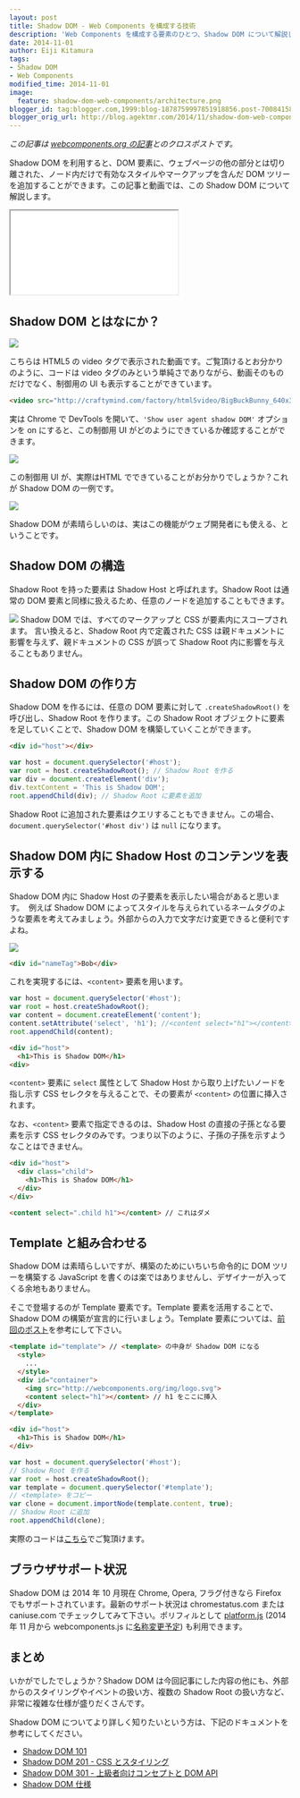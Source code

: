 ```yaml
---
layout: post
title: Shadow DOM - Web Components を構成する技術
description: 'Web Components を構成する要素のひとつ、Shadow DOM について解説します。'
date: 2014-11-01
author: Eiji Kitamura
tags:
- Shadow DOM
- Web Components
modified_time: 2014-11-01
image:
  feature: shadow-dom-web-components/architecture.png
blogger_id: tag:blogger.com,1999:blog-1878759997851918856.post-7008415833909950532
blogger_orig_url: http://blog.agektmr.com/2014/11/shadow-dom-web-components.html
---
```


*この記事は [webcomponents.org の記事](http://webcomponents.org/articles/introduction-to-shadow-dom/)とのクロスポストです。*

Shadow DOM を利用すると、DOM 要素に、ウェブページの他の部分とは切り離された、ノード内だけで有効なスタイルやマークアップを含んだ DOM ツリーを追加することができます。この記事と動画では、この Shadow DOM について解説します。

<!-- excerpt -->

<div class="video-wrap">
  <iframe src="//www.youtube.com/embed/Is4FZxKGqqk"></iframe>
</div>

## Shadow DOM とはなにか？

[![](http://2.bp.blogspot.com/-sSnMdi7jRHk/VD9ECL455-I/AAAAAAAAudQ/cXHMUu6S58M/s1600/posterImage-4215.png)](http://2.bp.blogspot.com/-sSnMdi7jRHk/VD9ECL455-I/AAAAAAAAudQ/cXHMUu6S58M/s1600/posterImage-4215.png)

こちらは HTML5 の video タグで表示された動画です。ご覧頂けるとお分かりのように、コードは video タグのみという単純さでありながら、動画そのものだけでなく、制御用の UI も表示することができています。

```html
<video src="http://craftymind.com/factory/html5video/BigBuckBunny_640x360.mp4" controls></video>
```

実は Chrome で DevTools を開いて、`'Show user agent shadow DOM'` オプションを on にすると、この制御用 UI がどのようにできているか確認することができます。

[![](http://4.bp.blogspot.com/-W-04-3shNPE/VD9EX1GZ6KI/AAAAAAAAudo/mtraUQ_D89w/s1600/Screen%2BShot%2B2014-06-03%2Bat%2B4.05.54.png)](http://4.bp.blogspot.com/-W-04-3shNPE/VD9EX1GZ6KI/AAAAAAAAudo/mtraUQ_D89w/s1600/Screen%2BShot%2B2014-06-03%2Bat%2B4.05.54.png)

この制御用 UI が、実際はHTML でできていることがお分かりでしょうか？これが Shadow DOM の一例です。

[![](http://3.bp.blogspot.com/-oZMSpyMBoz4/VD9EDhH4vNI/AAAAAAAAudc/QZTAncpkIdM/s1600/Screen%2BShot%2B2014-10-16%2Bat%2B11.26.37.png)](http://3.bp.blogspot.com/-oZMSpyMBoz4/VD9EDhH4vNI/AAAAAAAAudc/QZTAncpkIdM/s1600/Screen%2BShot%2B2014-10-16%2Bat%2B11.26.37.png)

Shadow DOM が素晴らしいのは、実はこの機能がウェブ開発者にも使える、ということです。

## Shadow DOM の構造
Shadow Root を持った要素は Shadow Host と呼ばれます。Shadow Root は通常の DOM 要素と同様に扱えるため、任意のノードを追加することもできます。

[![](http://2.bp.blogspot.com/-Ja7g-lE5tLI/VD9EDMWH_dI/AAAAAAAAudY/IpVUB8uEE60/s1600/Screen%2BShot%2B2014-10-16%2Bat%2B11.28.07.png)](http://2.bp.blogspot.com/-Ja7g-lE5tLI/VD9EDMWH_dI/AAAAAAAAudY/IpVUB8uEE60/s1600/Screen%2BShot%2B2014-10-16%2Bat%2B11.28.07.png)
Shadow DOM では、すべてのマークアップと CSS が要素内にスコープされます。
言い換えると、Shadow Root 内で定義された CSS は親ドキュメントに影響を与えず、親ドキュメントの CSS が誤って Shadow Root 内に影響を与えることもありません。

## Shadow DOM の作り方
Shadow DOM を作るには、任意の DOM 要素に対して `.createShadowRoot()` を呼び出し、Shadow Root を作ります。この Shadow Root オブジェクトに要素を足していくことで、Shadow DOM を構築していくことができます。

```html
<div id="host"></div>
```

```javascript
var host = document.querySelector('#host');
var root = host.createShadowRoot(); // Shadow Root を作る
var div = document.createElement('div');
div.textContent = 'This is Shadow DOM';
root.appendChild(div); // Shadow Root に要素を追加
```

Shadow Root に追加された要素はクエリすることもできません。この場合、`document.querySelector('#host div')` は `null` になります。

## Shadow DOM 内に Shadow Host のコンテンツを表示する
Shadow DOM 内に Shadow Host の子要素を表示したい場合があると思います。 
例えば Shadow DOM によってスタイルを与えられているネームタグのような要素を考えてみましょう。外部からの入力で文字だけ変更できると便利ですよね。

[![](http://2.bp.blogspot.com/-8NLBoVflV6A/VD9FVei9BVI/AAAAAAAAudw/6FEbhEJuOSs/s1600/posterImage-4222.png)](http://2.bp.blogspot.com/-8NLBoVflV6A/VD9FVei9BVI/AAAAAAAAudw/6FEbhEJuOSs/s1600/posterImage-4222.png)

```html
<div id="nameTag">Bob</div>
```

これを実現するには、`<content>` 要素を用います。

```javascript
var host = document.querySelector('#host');
var root = host.createShadowRoot();
var content = document.createElement('content');
content.setAttribute('select', 'h1'); //<content select="h1"></content>
root.appendChild(content);
```

```html
<div id="host">
  <h1>This is Shadow DOM</h1>
<div>
```

`<content>` 要素に `select` 属性として Shadow Host から取り上げたいノードを指し示す CSS セレクタを与えることで、その要素が `<content>` の位置に挿入されます。

なお、`<content>` 要素で指定できるのは、Shadow Host の直接の子孫となる要素を示す CSS セレクタのみです。つまり以下のように、子孫の子孫を示すようなことはできません。

```html
<div id="host">
  <div class="child">
    <h1>This is Shadow DOM</h1>
  </div>
</div>

<content select=".child h1"></content> // これはダメ
```

## Template と組み合わせる
Shadow DOM は素晴らしいですが、構築のためにいちいち命令的に DOM ツリーを構築する JavaScript を書くのは楽ではありませんし、デザイナーが入ってくる余地もありません。

そこで登場するのが Template 要素です。Template 要素を活用することで、Shadow DOM の構築が宣言的に行いましょう。Template 要素については、[前回のポスト](http://blog.agektmr.com/2014/10/template-web-components.html)を参考にして下さい。

```html
<template id="template"> // <template> の中身が Shadow DOM になる
  <style>
    ...
  </style>
  <div id="container">
    <img src="http://webcomponents.org/img/logo.svg">
    <content select="h1"></content> // h1 をここに挿入
  </div>
</template>

<div id="host">
  <h1>This is Shadow DOM</h1>
</div>
```

```javascript
var host = document.querySelector('#host');
// Shadow Root を作る
var root = host.createShadowRoot();
var template = document.querySelector('#template');
// <template> をコピー
var clone = document.importNode(template.content, true);
// Shadow Root に追加
root.appendChild(clone);
```

実際のコードは[こちら](http://jsbin.com/bahera/4/edit)でご覧頂けます。

## ブラウザサポート状況
Shadow DOM は 2014 年 10 月現在 Chrome, Opera, フラグ付きなら Firefox でもサポートされています。最新のサポート状況は chromestatus.com または caniuse.com でチェックしてみて下さい。ポリフィルとして [platform.js](https://github.com/polymer/platform) (2014 年 11 月から webcomponents.js に[名称変更予定](https://blog.polymer-project.org/announcements/2014/10/16/platform-becomes-webcomponents/)) も利用できます。

## まとめ
いかがでしたでしょうか？Shadow DOM は今回記事にした内容の他にも、外部からのスタイリングやイベントの扱い方、複数の Shadow Root の扱い方など、非常に複雑な仕様が盛りだくさんです。

Shadow DOM についてより詳しく知りたいという方は、下記のドキュメントを参考にしてください。

* [Shadow DOM 101](http://goo.gl/1cxTS7)
* [Shadow DOM 201 - CSS とスタイリング](http://www.html5rocks.com/ja/tutorials/webcomponents/shadowdom-201/)
* [Shadow DOM 301 - 上級者向けコンセプトと DOM API](http://www.html5rocks.com/ja/tutorials/webcomponents/shadowdom-301/)
* [Shadow DOM 仕様](http://www.w3.org/TR/shadow-dom/)
